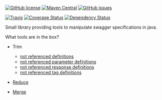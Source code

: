 [![GitHub license](https://img.shields.io/badge/license-Apache%202-blue.svg?style=plastic)](https://raw.githubusercontent.com/signed/swagger-toolbox/master/LICENSE)
[![Maven Central](https://img.shields.io/maven-central/v/com.github.signed.swagger/swagger-toolbox.svg?style=plastic)](https://maven-badges.herokuapp.com/maven-central/com.github.signed.swagger/swagger-toolbox)
[![GitHub issues](https://img.shields.io/github/issues/signed/swagger-toolbox.svg?style=plastic)](https://github.com/signed/swagger-toolbox/issues)

[![Travis](https://img.shields.io/travis/signed/swagger-toolbox/master.svg?style=plastic)](https://travis-ci.org/signed/swagger-toolbox)
[![Coverage Status](https://coveralls.io/repos/github/signed/swagger-toolbox/badge.svg?branch=master)](https://coveralls.io/github/signed/swagger-toolbox?branch=master)
[![Dependency Status](https://www.versioneye.com/user/projects/56d74b62d71695003886c338/badge.svg?style=flat)](https://www.versioneye.com/user/projects/56d74b62d71695003886c338)

Small library providing tools to manipulate swagger specifications in java.

What tools are in the box?
 
- Trim
  - [not referenced definitions](src/test/resources/features/trim_model_definitions.feature)
  - [not referenced parameter definitions](src/test/resources/features/trim_parameter_definitions.feature)
  - [not referenced response definitions](src/test/resources/features/trim_response_definitions.feature)
  - [not referenced tag definitions](src/test/resources/features/trim_tag_definitions.feature)

- [Reduce](src/test/resources/features/reduce.feature)

- [Merge](src/test/resources/features/merge.feature)


